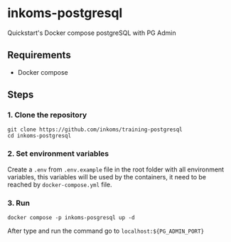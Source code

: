 # inkoms-postgresql
Quickstart's Docker compose postgreSQL with PG Admin

## Requirements
 - Docker compose

## Steps
### 1. Clone the repository
```shell
git clone https://github.com/inkoms/training-postgresql
cd inkoms-postgresql
```
### 2. Set environment variables
Create a `.env` from `.env.example` file in the root folder with all environment variables, this variables will be used by the containers, it need to be reached by `docker-compose.yml` file.

### 3. Run
```shell
docker compose -p inkoms-posgresql up -d
```
After type and run the command go to `localhost:${PG_ADMIN_PORT}`
